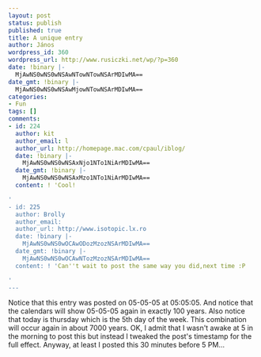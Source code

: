 ```yaml
---
layout: post
status: publish
published: true
title: A unique entry
author: János
wordpress_id: 360
wordpress_url: http://www.rusiczki.net/wp/?p=360
date: !binary |-
  MjAwNS0wNS0wNSAwNTowNTowNSArMDIwMA==
date_gmt: !binary |-
  MjAwNS0wNS0wNSAwMjowNTowNSArMDIwMA==
categories:
- Fun
tags: []
comments:
- id: 224
  author: kit
  author_email: l
  author_url: http://homepage.mac.com/cpaul/iblog/
  date: !binary |-
    MjAwNS0wNS0wNSAxNjo1NTo1NiArMDIwMA==
  date_gmt: !binary |-
    MjAwNS0wNS0wNSAxMzo1NTo1NiArMDIwMA==
  content: ! 'Cool!

'
- id: 225
  author: Brolly
  author_email: 
  author_url: http://www.isotopic.lx.ro
  date: !binary |-
    MjAwNS0wNS0wOCAwODozMzozNSArMDIwMA==
  date_gmt: !binary |-
    MjAwNS0wNS0wOCAwNTozMzozNSArMDIwMA==
  content: ! 'Can''t wait to post the same way you did,next time :P

'
---
```

<p>Notice that this entry was posted on 05-05-05 at 05:05:05. And notice that the calendars will show 05-05-05 again in exactly 100 years. Also notice that today is thursday which is the 5th day of the week. This combination will occur again in about 7000 years. OK, I admit that I wasn't awake at 5 in the morning to post this but instead I tweaked the post's timestamp for the full effect. Anyway, at least I posted this 30 minutes before 5 PM...</p>
